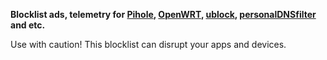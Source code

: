 **Blocklist ads, telemetry for [Pihole](https://pi-hole.net), [OpenWRT](https://openwrt.org/docs/guide-user/services/ad-blocking), [ublock](https://github.com/gorhill/uBlock), [personalDNSfilter](https://f-droid.org/en/packages/dnsfilter.android) and etc.**

Use with caution! This blocklist can disrupt your apps and devices.
